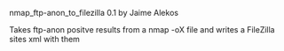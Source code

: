 nmap_ftp-anon_to_filezilla 0.1 by Jaime Alekos

Takes ftp-anon positve results from a nmap -oX file and writes a FileZilla sites xml with them
